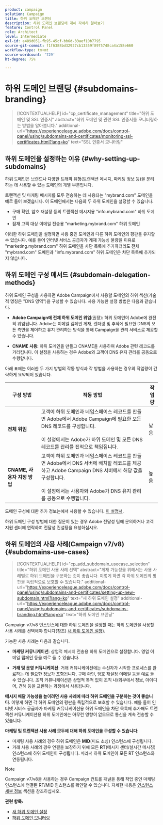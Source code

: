 ```yaml
---
product: campaign
solution: Campaign
title: 하위 도메인 브랜딩
description: 하위 도메인 브랜딩에 대해 자세히 알아보기
feature: Control Panel
role: Architect
level: Intermediate
exl-id: a489d051-fb95-45cf-bb6d-33aef10b7795
source-git-commit: f1f6388bd32927cb13359f8975748ca4a158e660
workflow-type: tm+mt
source-wordcount: '729'
ht-degree: 75%

---
```


# 하위 도메인 브랜딩 {#subdomains-branding}

>[!CONTEXTUALHELP]
>id="cp_certificate_management"
>title="하위 도메인 및 SSL 인증서"
>abstract="하위 도메인 및 관련 SSL 인증서를 모니터링하는 방법을 알아봅니다."
>additional-url="https://experienceleague.adobe.com/docs/control-panel/using/subdomains-and-certificates/monitoring-ssl-certificates.html?lang=ko" text="SSL 인증서 모니터링"

## 하위 도메인을 설정하는 이유  {#why-setting-up-subdomains}

하위 도메인은 브랜드나 다양한 트래픽 유형(트랜잭션 메시지, 마케팅 정보 등)을 분리하는 데 사용할 수 있는 도메인의 개별 부분입니다.

트랜잭션 및 마케팅 메시지를 모두 전송하는 데 사용되는 &quot;mybrand.com&quot; 도메인을 예로 들어 보겠습니다. 이 도메인에서는 다음의 두 하위 도메인을 설정할 수 있습니다.

* 구매 확인, 암호 재설정 등의 트랜잭션 메시지용 &quot;info.mybrand.com&quot; 하위 도메인
* 잠재 고객 대상 이메일 전송용 &quot;marketing.mybrand.com&quot; 하위 도메인

이러한 하위 도메인을 설정하면 사용 중인 도메인과 다른 하위 도메인의 평판을 유지할 수 있습니다. 예를 들어 인터넷 서비스 공급자가 게재 가능성 불량을 이유로 &quot;marketing.mybrand.com&quot; 하위 도메인을 차단 목록에 추가하더라도 전체 &quot;mybrand.com&quot; 도메인과 &quot;info.mybrand.com&quot; 하위 도메인은 차단 목록에 추가되지 않습니다.

## 하위 도메인 구성 메서드 {#subdomain-delegation-methods}

하위 도메인 구성을 사용하면 Adobe Campaign에서 사용할 도메인의 하위 섹션(기술적 명칭은 &quot;DNS 영역&quot;)을 구성할 수 있습니다. 사용 가능한 설정 방법은 다음과 같습니다.

* **Adobe Campaign에 전체 하위 도메인 위임**(권장): 하위 도메인이 Adobe에 완전히 위임됩니다. Adobe는 이메일 캠페인 게재, 렌더링 및 추적에 필요한 DNS의 모든 측면을 제어하고 유지 관리하는 방식을 통해 Campaign을 관리 서비스로 제공할 수 있습니다.

* **CNAME 사용**: 하위 도메인을 만들고 CNAME을 사용하여 Adobe 관련 레코드를 가리킵니다. 이 설정을 사용하는 경우 Adobe와 고객이 DNS 유지 관리를 공동으로 수행합니다.

아래 표에는 이러한 두 가지 방법의 작동 방식과 각 방법을 사용하는 경우의 작업량이 간략하게 요약되어 있습니다.

| 구성 방법 | 작동 방법 | 작업량 |
|---|---|---|
| **전체 위임** | 고객이 하위 도메인과 네임스페이스 레코드를 만들면 Adobe에서 Adobe Campaign에 필요한 모든 DNS 레코드를 구성합니다.<br/><br/>이 설정에서는 Adobe가 하위 도메인 및 모든 DNS 레코드를 관리를 전적으로 책임집니다. | 낮음 |
| **CNAME, 사용자 지정 방법** | 고객이 하위 도메인과 네임스페이스 레코드를 만들면 Adobe에서 DNS 서버에 배치할 레코드를 제공하고 Adobe Campaign DNS 서버에서 해당 값을 구성합니다.<br/><br/>이 설정에서는 사용자와 Adobe가 DNS 유지 관리를 공동으로 수행합니다. | 높음 |

도메인 구성에 대한 추가 정보는에서 사용할 수 있습니다. [이 설명서](https://experienceleague.adobe.com/docs/deliverability-learn/deliverability-best-practice-guide/additional-resources/product-specific-resources/campaign/ac-domain-name-setup.html).

하위 도메인 구성 방법에 대한 질문이 있는 경우 Adobe 전달성 팀에 문의하거나 고객 지원 센터에 연락하여 전달성 컨설팅을 요청하십시오.

## 하위 도메인의 사용 사례(Campaign v7/v8){#subdomains-use-cases}

>[!CONTEXTUALHELP]
>id="cp_add_subdomain_usecase_selection"
>title="하위 도메인 사용 사례 선택"
>abstract="게재 가능성을 위해서는 사용 사례별로 하위 도메인을 구분하는 것이 좋습니다. 이렇게 하면 각 하위 도메인의 평판을 독립적으로 보호할 수 있습니다."
>additional-url="https://experienceleague.adobe.com/docs/control-panel/using/subdomains-and-certificates/setting-up-new-subdomain.html?lang=ko" text="새 하위 도메인 설정"
>additional-url="https://experienceleague.adobe.com/docs/control-panel/using/subdomains-and-certificates/subdomains-branding.html?lang=ko" text="하위 도메인 브랜딩"

Campaign v7/v8 인스턴스에 대한 하위 도메인을 설정할 때는 하위 도메인을 사용할 사용 사례를 선택해야 합니다(참조) [새 하위 도메인 설정](../../subdomains-certificates/using/setting-up-new-subdomain.md)).

가능한 사용 사례는 다음과 같습니다.

* **마케팅 커뮤니케이션**: 상업적 메시지 전송용 하위 도메인으로 설정합니다. 영업 이메일 캠페인 등을 예로 들 수 있습니다.

* **거래 및 운영 커뮤니케이션**: 거래 커뮤니케이션에는 수신자가 시작한 프로세스를 완료하는 데 필요한 정보가 포함됩니다. 구매 확인, 암호 재설정 이메일 등을 예로 들 수 있습니다. 조직 커뮤니케이션은 상업적 목적 없이 조직 내/외부에서 정보, 아이디어, 견해 등을 교환하는 과정에서 사용됩니다.

**메시지 배달 가능성을 높이려면 사용 사례에 따라 하위 도메인을 구분하는 것이 좋습니다**. 이렇게 하면 각 하위 도메인의 평판을 독립적으로 보호할 수 있습니다. 예를 들어 인터넷 서비스 공급자가 마케팅 커뮤니케이션용 하위 도메인을 차단 목록에 추가해도 트랜잭션 커뮤니케이션용 하위 도메인에는 아무런 영향이 없으므로 통신을 계속 전송할 수 있습니다.

**마케팅 및 트랜잭션 사용 사례 모두에 대해 하위 도메인을 구성할 수 있습니다**:

* 마케팅 사용 사례의 경우 하위 도메인은 **MID**(미드 소싱) 인스턴스에 구성됩니다.
* 거래 사용 사례의 경우 연결을 보장하기 위해 모든 **RT**(메시지 센터/실시간 메시징) 인스턴스에 하위 도메인이 구성됩니다. 따라서 하위 도메인이 모든 RT 인스턴스와 연동됩니다.

>[!NOTE]
>
>Campaign v7/v8을 사용하는 경우 Campaign 컨트롤 패널을 통해 작업 중인 마케팅 인스턴스에 연결된 RT/MID 인스턴스를 확인할 수 있습니다. 자세한 내용은 [인스턴스 세부 정보](../../instances-settings/using/instance-details.md) 섹션을 참조하십시오.

**관련 항목:**

* [새 하위 도메인 설정](../../subdomains-certificates/using/setting-up-new-subdomain.md)
* [하위 도메인 모니터링](../../subdomains-certificates/using/monitoring-subdomains.md)
